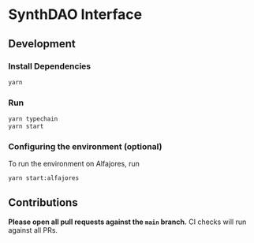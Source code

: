 # SynthDAO Interface

## Development

### Install Dependencies

```bash
yarn
```

### Run

```bash
yarn typechain
yarn start
```

### Configuring the environment (optional)

To run the environment on Alfajores, run

```bash
yarn start:alfajores
```

## Contributions

**Please open all pull requests against the `main` branch.**
CI checks will run against all PRs.
